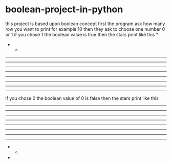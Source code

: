 # boolean-project-in-python
this project is based upon boolean concept 
first the program ask how many row you want to print for example 10
then they ask to choose one number 0 or 1 if you chose 1 the boolean value is true
then the stars print like this
* 
* * 
* * * 
* * * * 
* * * * * 
* * * * * * 
* * * * * * * 
* * * * * * * * 
* * * * * * * * * 
* * * * * * * * * *
if you chose 0 the boolean value of 0 is false
then the stars print like this  
* * * * * * * * * *
* * * * * * * * *
* * * * * * * *
* * * * * * *
* * * * * *
* * * * *
* * * *
* * *
* *
*
